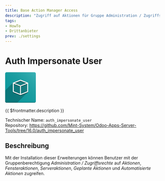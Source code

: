 ```yaml
---
title: Base Action Manager Access
description: "Zugriff auf Aktionen für Gruppe Administration / Zugriffsrechte."
tags:
- HowTo
- Drittanbieter
prev: ./settings
---
```

# Auth Impersonate User
![icon_oms_box](attachments/icon_oms_box.png)

{{ $frontmatter.description }}

Technischer Name: `auth_impersonate_user`\
Repository: <https://github.com/Mint-System/Odoo-Apps-Server-Tools/tree/16.0/auth_impersonate_user>

## Beschreibung

Mit der Installation dieser Erweiterungen können Benutzer mit der Gruppenberechtigung *Administration / Zugriffsrechte* auf *Aktionen*, *Fensteraktionen*, *Serveraktionen*, *Geplante Aktionen* und *Automatisierte Aktionen* zugreifen.
